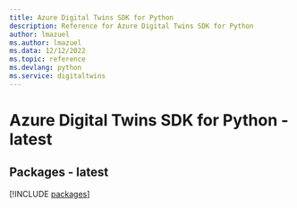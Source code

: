 ```yaml
---
title: Azure Digital Twins SDK for Python
description: Reference for Azure Digital Twins SDK for Python
author: lmazuel
ms.author: lmazuel
ms.data: 12/12/2022
ms.topic: reference
ms.devlang: python
ms.service: digitaltwins
---
```

# Azure Digital Twins SDK for Python - latest
## Packages - latest
[!INCLUDE [packages](digital-twins-index.md)]